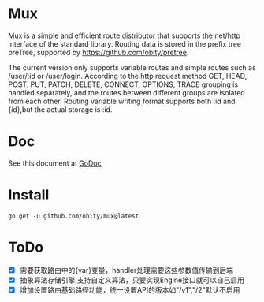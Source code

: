 # Mux
Mux is a simple and efficient route distributor that supports the net/http interface of the standard library.
Routing data is stored in the prefix tree preTree, supported by https://github.com/obity/pretree.

The current version only supports variable routes and simple routes such as /user/:id or /user/login.
According to the http request method GET, HEAD, POST, PUT, PATCH, DELETE, CONNECT, OPTIONS, TRACE grouping is handled separately, and the routes between different groups are isolated from each other.
Routing variable writing format supports both :id and {id},but the actual storage is :id.

# Doc

See this document at [GoDoc](https://pkg.go.dev/github.com/obity/mux)

# Install
    
    go get -u github.com/obity/mux@latest

# ToDo

- [x] 需要获取路由中的{var}变量，handler处理需要这些参数值传输到后端
- [x] 抽象算法存储引擎,支持自定义算法，只要实现Engine接口就可以自己启用 
- [x] 增加设置路由基础路径功能，统一设置API的版本如"/v1","/2"默认不启用
